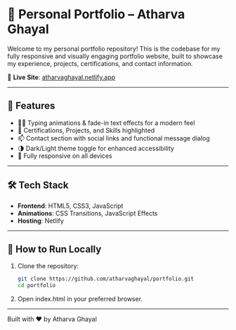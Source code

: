 # 💼 Personal Portfolio – Atharva Ghayal

Welcome to my personal portfolio repository! This is the codebase for my fully responsive and visually engaging portfolio website, built to showcase my experience, projects, certifications, and contact information.

🔗 **Live Site**: [atharvaghayal.netlify.app](https://atharvaghayal.netlify,app)

---

## 📌 Features

- 🧑‍💻 Typing animations & fade-in text effects for a modern feel
- 📜 Certifications, Projects, and Skills highlighted
- 📫 Contact section with social links and functional message dialog
- 🌗 Dark/Light theme toggle for enhanced accessibility
- 📱 Fully responsive on all devices

---

## 🛠️ Tech Stack

- **Frontend**: HTML5, CSS3, JavaScript
- **Animations**: CSS Transitions, JavaScript Effects
- **Hosting**: Netlify

---
## 🚀 How to Run Locally

1. Clone the repository:
   ```bash
   git clone https://github.com/atharvaghayal/portfolio.git
   cd portfolio

2. Open index.html in your preferred browser.


---
Built with ❤️ by Atharva Ghayal
